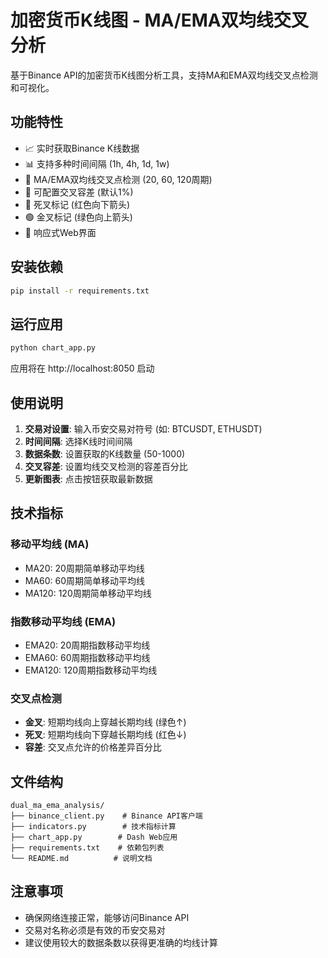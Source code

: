 # 加密货币K线图 - MA/EMA双均线交叉分析

基于Binance API的加密货币K线图分析工具，支持MA和EMA双均线交叉点检测和可视化。

## 功能特性

- 📈 实时获取Binance K线数据
- 📊 支持多种时间间隔 (1h, 4h, 1d, 1w)
- 📌 MA/EMA双均线交叉点检测 (20, 60, 120周期)
- 🎯 可配置交叉容差 (默认1%)
- 🔴 死叉标记 (红色向下箭头)
- 🟢 金叉标记 (绿色向上箭头)
- 📱 响应式Web界面

## 安装依赖

```bash
pip install -r requirements.txt
```

## 运行应用

```bash
python chart_app.py
```

应用将在 http://localhost:8050 启动

## 使用说明

1. **交易对设置**: 输入币安交易对符号 (如: BTCUSDT, ETHUSDT)
2. **时间间隔**: 选择K线时间间隔
3. **数据条数**: 设置获取的K线数量 (50-1000)
4. **交叉容差**: 设置均线交叉检测的容差百分比
5. **更新图表**: 点击按钮获取最新数据

## 技术指标

### 移动平均线 (MA)
- MA20: 20周期简单移动平均线
- MA60: 60周期简单移动平均线  
- MA120: 120周期简单移动平均线

### 指数移动平均线 (EMA)
- EMA20: 20周期指数移动平均线
- EMA60: 60周期指数移动平均线
- EMA120: 120周期指数移动平均线

### 交叉点检测

- **金叉**: 短期均线向上穿越长期均线 (绿色↑)
- **死叉**: 短期均线向下穿越长期均线 (红色↓)
- **容差**: 交叉点允许的价格差异百分比

## 文件结构

```
dual_ma_ema_analysis/
├── binance_client.py    # Binance API客户端
├── indicators.py        # 技术指标计算
├── chart_app.py        # Dash Web应用
├── requirements.txt    # 依赖包列表
└── README.md          # 说明文档
```

## 注意事项

- 确保网络连接正常，能够访问Binance API
- 交易对名称必须是有效的币安交易对
- 建议使用较大的数据条数以获得更准确的均线计算